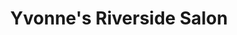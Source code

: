 ---
title: "Yvonne's Riverside Salon"
url: /montpelier/yvonnes-riverside-salon/
shop: hairdresser
---